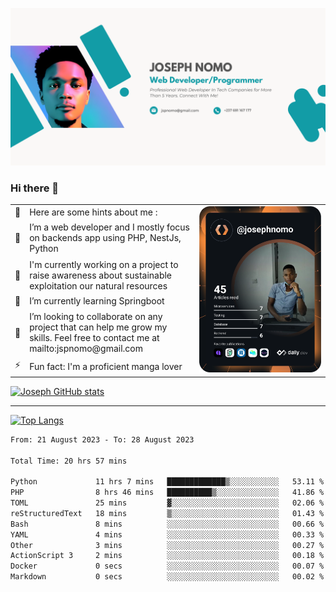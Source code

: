![Banner of my profile!](/Joseph_NOMO_NEW.png "Banner")

### Hi there 👋

<!--- | --  | 👋  | Here are some hints about me :                                                                                                 | <td rowspan=6><img src="/devcard.svg" width="400" alt="Joseph NOMO's Dev Card"/></td> |
| --- | --- | ------------------------------------------------------------------------------------------------------------------------------ | ------------------------------------------------------------------------------------- |
| --  | 🔭  | I’m a web developer and I mostly focus on backends app using PHP, NestJs, Python                                               |
| --  | 🦁  | I'm currently working on a project to raise awareness about sustainable exploitation our natural resources                     |
| --  | 🌱  | I’m currently learning Springboot                                                                                              |
| --  | 👯  | I’m looking to collaborate on any project that can help me grow my skills. Feel free to contact me at mailto:jspnomo@gmail.com |
| --  | ⚡  | Fun fact: I'm a proficient manga lover                                                                                         |
--->

<table>
    <tr>
        <td width="1%">👋</td>
        <td width="55%">Here are some hints about me :</td>
        <td rowspan=6 width="44%"><img src="/devcard.svg" width="400" alt="Joseph NOMO's Dev Card"/></td>
    </tr>
    <tr>
        <td>🔭</td>
        <td>I’m a web developer and I mostly focus on backends app using PHP, NestJs, Python</td>
    </tr>
    <tr>
        <td>🦁</td>
        <td>I'm currently working on a project to raise awareness about sustainable exploitation our natural resources</td>
    </tr>
    <tr>
        <td>🌱</td>
        <td>I’m currently learning Springboot</td>
    </tr>
    <tr>
        <td>👯</td>
        <td>I’m looking to collaborate on any project that can help me grow my skills. Feel free to contact me at mailto:jspnomo@gmail.com</td>
    </tr>
    <tr>
        <td>⚡</td>
        <td>Fun fact: I'm a proficient manga lover</td>
    </tr>

</table>

[![Joseph GitHub stats](https://github-readme-stats-seven-sigma-53.vercel.app/api?username=Jspascal)](https://github.com/Jspascal/github-readme-stats)

---

[![Top Langs](https://github-readme-stats-seven-sigma-53.vercel.app/api/top-langs/?username=Jspascal&layout=compact)](https://github.com/Jspascal/github-readme-stats)

<!--START_SECTION:waka-->

```txt
From: 21 August 2023 - To: 28 August 2023

Total Time: 20 hrs 57 mins

Python             11 hrs 7 mins   █████████████▒░░░░░░░░░░░   53.11 %
PHP                8 hrs 46 mins   ██████████▒░░░░░░░░░░░░░░   41.86 %
TOML               25 mins         ▓░░░░░░░░░░░░░░░░░░░░░░░░   02.06 %
reStructuredText   18 mins         ▒░░░░░░░░░░░░░░░░░░░░░░░░   01.43 %
Bash               8 mins          ░░░░░░░░░░░░░░░░░░░░░░░░░   00.66 %
YAML               4 mins          ░░░░░░░░░░░░░░░░░░░░░░░░░   00.33 %
Other              3 mins          ░░░░░░░░░░░░░░░░░░░░░░░░░   00.27 %
ActionScript 3     2 mins          ░░░░░░░░░░░░░░░░░░░░░░░░░   00.18 %
Docker             0 secs          ░░░░░░░░░░░░░░░░░░░░░░░░░   00.07 %
Markdown           0 secs          ░░░░░░░░░░░░░░░░░░░░░░░░░   00.02 %
```

<!--END_SECTION:waka-->
